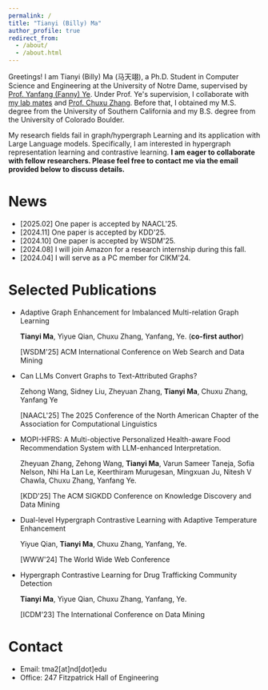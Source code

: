 ```yaml
---
permalink: /
title: "Tianyi (Billy) Ma"
author_profile: true
redirect_from: 
  - /about/
  - /about.html
---
```


Greetings! I am Tianyi (Billy) Ma (马天翊), a Ph.D. Student in Computer Science and Engineering at the University of Notre Dame, supervised by [Prof. Yanfang (Fanny) Ye](http://yes-lab.org/). 
Under Prof. Ye's supervision, I collaborate with [my lab mates](http://yes-lab.org/students.html) and [Prof. Chuxu Zhang](https://chuxuzhang.github.io/).
Before that, I obtained my M.S. degree from the University of Southern California and my B.S. degree from the University of Colorado Boulder.

My research fields fail in graph/hypergraph Learning and its application with Large Language models. Specifically, I am interested in hypergraph representation learning and contrastive learning. **I am eager to collaborate with fellow researchers. Please feel free to contact me via the email provided below to discuss details.**



News
=====
* [2025.02] One paper is accepted by NAACL'25.
* [2024.11] One paper is accepted by KDD'25.
* [2024.10] One paper is accepted by WSDM'25.
* [2024.08] I will join Amazon for a research internship during this fall. 
* [2024.04] I will serve as a PC member for CIKM'24.

Selected Publications
=====
* Adaptive Graph Enhancement for Imbalanced Multi-relation Graph Learning

  **Tianyi Ma**, Yiyue Qian, Chuxu Zhang, Yanfang, Ye. (**co-first author**)
  
  [WSDM'25] ACM International Conference on Web Search and Data Mining

* Can LLMs Convert Graphs to Text-Attributed Graphs?

  Zehong Wang, Sidney Liu, Zheyuan Zhang, **Tianyi Ma**, Chuxu Zhang, Yanfang Ye

  [NAACL'25] The 2025 Conference of the North American Chapter of the Association for Computational Linguistics

* MOPI-HFRS: A Multi-objective Personalized Health-aware Food Recommendation System with LLM-enhanced Interpretation.
  
  Zheyuan Zhang, Zehong Wang, **Tianyi Ma**, Varun Sameer Taneja, Sofia Nelson, Nhi Ha Lan Le, Keerthiram Murugesan, Mingxuan Ju, Nitesh V Chawla, Chuxu Zhang, Yanfang Ye.

  [KDD'25] The ACM SIGKDD Conference on Knowledge Discovery and Data Mining

* Dual-level Hypergraph Contrastive Learning with Adaptive Temperature Enhancement
  
  Yiyue Qian, **Tianyi Ma**, Chuxu Zhang, Yanfang, Ye.

  [WWW'24] The World Wide Web Conference

* Hypergraph Contrastive Learning for Drug Trafficking Community Detection

  **Tianyi Ma**, Yiyue Qian, Chuxu Zhang, Yanfang, Ye.

  [ICDM'23] The International Conference on Data Mining

Contact
=====

* Email: tma2\[at\]nd\[dot\]edu
* Office: 247 Fitzpatrick Hall of Engineering